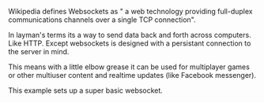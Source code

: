 Wikipedia defines Websockets as " a web technology providing full-duplex communications channels over a single TCP connection".

In layman's terms its a way to send data back and forth across computers. Like HTTP. Except websockets is designed with a persistant connection to the server in mind.

This means with a little elbow grease it can be used for multiplayer games or other multiuser content and realtime updates (like Facebook messenger).

This example sets up a super basic websocket.